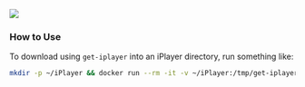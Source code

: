 [![](https://images.microbadger.com/badges/image/alexhaydock/get-iplayer.svg)](https://hub.docker.com/r/alexhaydock/get-iplayer "Badge")

### How to Use
To download using `get-iplayer` into an iPlayer directory, run something like:
```sh
mkdir -p ~/iPlayer && docker run --rm -it -v ~/iPlayer:/tmp/get-iplayer alexhaydock/get-iplayer {URLHERE}
```
